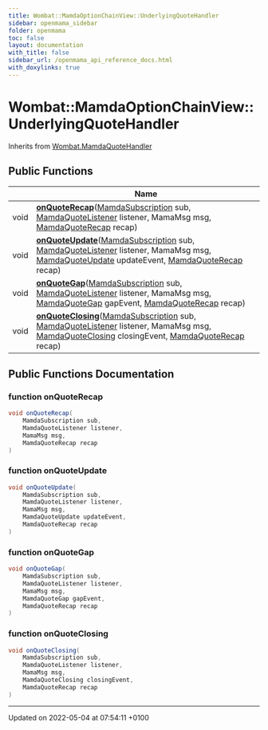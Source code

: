 ```yaml
---
title: Wombat::MamdaOptionChainView::UnderlyingQuoteHandler
sidebar: openmama_sidebar
folder: openmama
toc: false
layout: documentation
with_title: false
sidebar_url: /openmama_api_reference_docs.html
with_doxylinks: true
---
```


# Wombat::MamdaOptionChainView::UnderlyingQuoteHandler





Inherits from [Wombat.MamdaQuoteHandler](interfaceWombat_1_1MamdaQuoteHandler.html)

## Public Functions

|                | Name           |
| -------------- | -------------- |
| void | **[onQuoteRecap](classWombat_1_1MamdaOptionChainView_1_1UnderlyingQuoteHandler.html#function-onquoterecap)**([MamdaSubscription](classWombat_1_1MamdaSubscription.html) sub, [MamdaQuoteListener](classWombat_1_1MamdaQuoteListener.html) listener, MamaMsg msg, [MamdaQuoteRecap](interfaceWombat_1_1MamdaQuoteRecap.html) recap) |
| void | **[onQuoteUpdate](classWombat_1_1MamdaOptionChainView_1_1UnderlyingQuoteHandler.html#function-onquoteupdate)**([MamdaSubscription](classWombat_1_1MamdaSubscription.html) sub, [MamdaQuoteListener](classWombat_1_1MamdaQuoteListener.html) listener, MamaMsg msg, [MamdaQuoteUpdate](interfaceWombat_1_1MamdaQuoteUpdate.html) updateEvent, [MamdaQuoteRecap](interfaceWombat_1_1MamdaQuoteRecap.html) recap) |
| void | **[onQuoteGap](classWombat_1_1MamdaOptionChainView_1_1UnderlyingQuoteHandler.html#function-onquotegap)**([MamdaSubscription](classWombat_1_1MamdaSubscription.html) sub, [MamdaQuoteListener](classWombat_1_1MamdaQuoteListener.html) listener, MamaMsg msg, [MamdaQuoteGap](interfaceWombat_1_1MamdaQuoteGap.html) gapEvent, [MamdaQuoteRecap](interfaceWombat_1_1MamdaQuoteRecap.html) recap) |
| void | **[onQuoteClosing](classWombat_1_1MamdaOptionChainView_1_1UnderlyingQuoteHandler.html#function-onquoteclosing)**([MamdaSubscription](classWombat_1_1MamdaSubscription.html) sub, [MamdaQuoteListener](classWombat_1_1MamdaQuoteListener.html) listener, MamaMsg msg, [MamdaQuoteClosing](interfaceWombat_1_1MamdaQuoteClosing.html) closingEvent, [MamdaQuoteRecap](interfaceWombat_1_1MamdaQuoteRecap.html) recap) |

## Public Functions Documentation

### function onQuoteRecap

```csharp
void onQuoteRecap(
    MamdaSubscription sub,
    MamdaQuoteListener listener,
    MamaMsg msg,
    MamdaQuoteRecap recap
)
```


### function onQuoteUpdate

```csharp
void onQuoteUpdate(
    MamdaSubscription sub,
    MamdaQuoteListener listener,
    MamaMsg msg,
    MamdaQuoteUpdate updateEvent,
    MamdaQuoteRecap recap
)
```


### function onQuoteGap

```csharp
void onQuoteGap(
    MamdaSubscription sub,
    MamdaQuoteListener listener,
    MamaMsg msg,
    MamdaQuoteGap gapEvent,
    MamdaQuoteRecap recap
)
```


### function onQuoteClosing

```csharp
void onQuoteClosing(
    MamdaSubscription sub,
    MamdaQuoteListener listener,
    MamaMsg msg,
    MamdaQuoteClosing closingEvent,
    MamdaQuoteRecap recap
)
```


-------------------------------

Updated on 2022-05-04 at 07:54:11 +0100